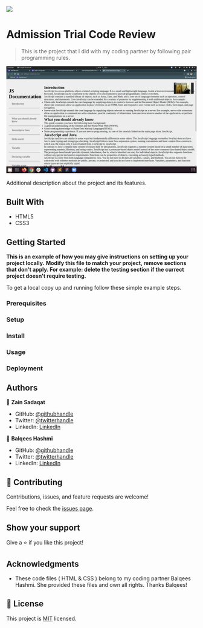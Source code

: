 ![](https://img.shields.io/badge/Microverse-blueviolet)

# Admission Trial Code Review

> This is the project that I did with my coding partner by following pair programming rules.

![screenshot](./app_screenshot.png)

Additional description about the project and its features.

## Built With

- HTML5
- CSS3

## Getting Started

**This is an example of how you may give instructions on setting up your project locally.**
**Modify this file to match your project, remove sections that don't apply. For example: delete the testing section if the currect project doesn't require testing.**


To get a local copy up and running follow these simple example steps.

### Prerequisites

### Setup

### Install

### Usage

### Deployment



## Authors

👤 **Zain Sadaqat**

- GitHub: [@githubhandle](https://github.com/zainsadaqat)
- Twitter: [@twitterhandle](https://twitter.com/zain_sadaqat)
- LinkedIn: [LinkedIn](https://linkedin.com/in/zainsadaqat)

👤 **Balqees Hashmi**

- GitHub: [@githubhandle](https://github.com/balqees)
- Twitter: [@twitterhandle](https://twitter.com/balqees)
- LinkedIn: [LinkedIn](https://linkedin.com/in/balqees)

## 🤝 Contributing

Contributions, issues, and feature requests are welcome!

Feel free to check the [issues page](../../issues/).

## Show your support

Give a ⭐️ if you like this project!

## Acknowledgments

- These code files ( HTML & CSS ) belong to my coding partner Balqees Hashmi. She provided these files
and own all rights. Thanks Balqees!

## 📝 License

This project is [MIT](./MIT.md) licensed.
